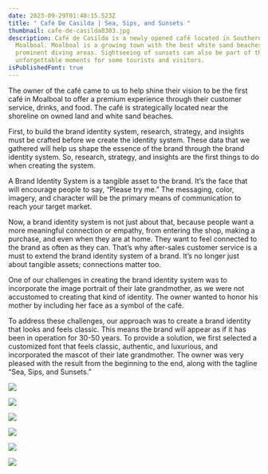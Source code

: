 ```yaml
---
date: 2023-09-29T01:48:15.523Z
title: " Café De Casilda | Sea, Sips, and Sunsets "
thumbnail: cafe-de-casilda8303.jpg
description: Café de Casilda is a newly opened café located in Southern Cebu,
  Moalboal. Moalboal is a growing town with the best white sand beaches and
  prominent diving areas. Sightseeing of sunsets can also be part of the
  unforgettable moments for some tourists and visitors.
isPublishedFont: true
---
```

<!--StartFragment-->

The owner of the café came to us to help shine their vision to be the first café in Moalboal to offer a premium experience through their customer service, drinks, and food. The café is strategically located near the shoreline on owned land and white sand beaches.

First, to build the brand identity system, research, strategy, and insights must be crafted before we create the identity system. These data that we gathered will help us shape the essence of the brand through the brand identity system. So, research, strategy, and insights are the first things to do when creating the system.

A Brand Identity System is a tangible asset to the brand. It’s the face that will encourage people to say, “Please try me.” The messaging, color, imagery, and character will be the primary means of communication to reach your target market.

Now, a brand identity system is not just about that, because people want a more meaningful connection or empathy, from entering the shop, making a purchase, and even when they are at home. They want to feel connected to the brand as often as they can. That’s why after-sales customer service is a must to extend the brand identity system of a brand. It’s no longer just about tangible assets; connections matter too.

One of our challenges in creating the brand identity system was to incorporate the image portrait of their late grandmother, as we were not accustomed to creating that kind of identity. The owner wanted to honor his mother by including her face as a symbol of the café.

To address these challenges, our approach was to create a brand identity that looks and feels classic. This means the brand will appear as if it has been in operation for 30-50 years. To provide a solution, we first selected a customized font that feels classic, authentic, and luxurious, and incorporated the mascot of their late grandmother. The owner was very pleased with the result from the beginning to the end, along with the tagline “Sea, Sips, and Sunsets.”

<!--EndFragment-->

![](cdc-calling-card.jpg)

![](cdc.jpg)

![](cdc-chair.jpg)

![](cdc-instagram-2.jpg)

![](cdc-polo.jpg)

![](cdc-billboard.jpg)